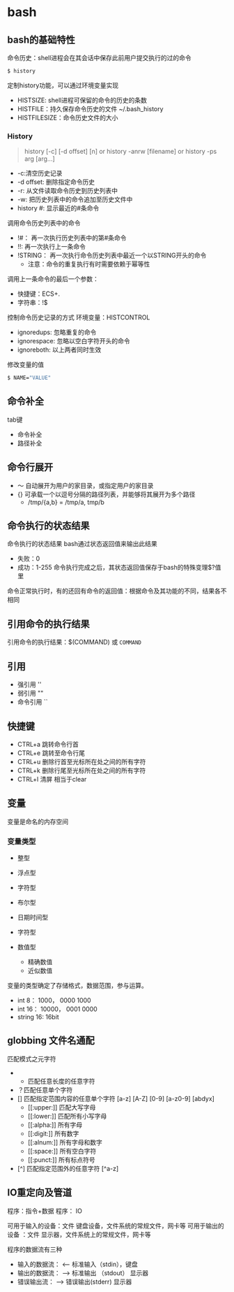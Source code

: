 # bash

## bash的基础特性

命令历史：shell进程会在其会话中保存此前用户提交执行的过的命令
```sh
$ history
```
定制history功能，可以通过环境变量实现
- HISTSIZE: shell进程可保留的命令的历史的条数
- HISTFILE：持久保存命令历史的文件 ~/.bash_history
- HISTFILESIZE：命令历史文件的大小

### History

> history [-c] [-d offset] [n] or history -anrw [filename] or history -ps arg [arg...]

- -c:清空历史记录
- -d offset: 删除指定命令历史
- -r: 从文件读取命令历史到历史列表中
- -w: 把历史列表中的命令追加至历史文件中
- history #: 显示最近的#条命令

调用命令历史列表中的命令
- !#： 再一次执行历史列表中的第#条命令
- !!: 再一次执行上一条命令
- !STRING： 再一次执行命令历史列表中最近一个以STRING开头的命令
  - 注意：命令的重复执行有时需要依赖于幂等性
  
调用上一条命令的最后一个参数：
- 快捷键：ECS+.
- 字符串：!$

控制命令历史记录的方式
环境变量：HISTCONTROL
- ignoredups: 忽略重复的命令
- ignorespace: 忽略以空白字符开头的命令
- ignoreboth: 以上两者同时生效

修改变量的值 
```sh
$ NAME="VALUE"
```

## 命令补全 
tab键
- 命令补全
- 路径补全

## 命令行展开
- ～ 自动展开为用户的家目录，或指定用户的家目录
- {} 可承载一个以逗号分隔的路径列表，并能够将其展开为多个路径
  - /tmp/{a,b} = /tmp/a, tmp/b

## 命令执行的状态结果
命令执行的状态结果
bash通过状态返回值来输出此结果
- 失败：0
- 成功：1-255
命令执行完成之后，其状态返回值保存于bash的特殊变理$?值里

命令正常执行时，有的还回有命令的返回值：根据命令及其功能的不同，结果各不相同

## 引用命令的执行结果
引用命令的执行结果：$(COMMAND) 或 `COMMAND`

## 引用 
- 强引用 ''
- 弱引用 ""
- 命令引用 ``

## 快捷键
- CTRL+a 跳转命令行首
- CTRL+e 跳转至命令行尾
- CTRL+u 删除行首至光标所在处之间的所有字符
- CTRL+k 删除行尾至光标所在处之间的所有字符
- CTRL+l 清屏 相当于clear


## 变量
变量是命名的内存空间

### 变量类型
- 整型
- 浮点型 
- 字符型
- 布尔型
- 日期时间型

- 字符型 
- 数值型
  - 精确数值
  - 近似数值


变量的类型确定了存储格式，数据范围，参与运算。

- int 8： 1000， 0000 1000
- int 16： 10000， 0001 0000 
- string 16: 16bit


## globbing 文件名通配
匹配模式之元字符
- * 匹配任意长度的任意字符
- ？匹配任意单个字符
- [] 匹配指定范围内容的任意单个字符 [a-z] [A-Z] [0-9] [a-z0-9] [abdyx]
  - [[:upper:]] 匹配大写字母
  - [[:lower:]] 匹配所有小写字母
  - [[:alpha:]] 所有字母
  - [[:digit:]] 所有数字
  - [[:alnum:]] 所有字母和数字
  - [[:space:]] 所有空白字符
  - [[:punct:]] 所有标点符号
- [^] 匹配指定范围外的任意字符 [^a-z]

## IO重定向及管道
程序：指令+数据
程序： IO

可用于输入的设备：文件 
键盘设备，文件系统的常规文件，网卡等
可用于输出的设备 ：文件
显示器，文件系统上的常规文件，网卡等

程序的数据流有三种
- 输入的数据流： <-- 标准输入（stdin），键盘
- 输出的数据流： --> 标准输出 （stdout） 显示器
- 错误输出流： --> 错误输出(stderr) 显示器
  